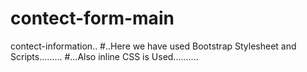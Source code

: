 # contect-form-main
 contect-information..
 #..Here we have used Bootstrap Stylesheet and Scripts.........
 #...Also inline CSS is Used..........
